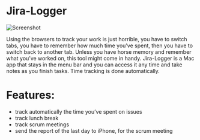 # Jira-Logger

![Screenshot](http://ralcr.com/jira-logger.png)

Using the browsers to track your work is just horrible, you have to switch tabs, you have to remember how much time you’ve spent, then you have to switch back to another tab. Unless you have horse memory and remember what you’ve worked on, this tool might come in handy.
Jira-Logger is a Mac app that stays in the menu bar and you can access it any time and take notes as you finish tasks. Time tracking is done automatically.

# Features:
- track automatically the time you’ve spent on issues
- track lunch break
- track scrum meetings
- send the report of the last day to iPhone, for the scrum meeting

